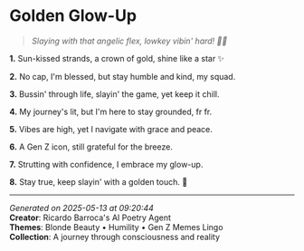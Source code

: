 # Golden Glow-Up

> *Slaying with that angelic flex, lowkey vibin' hard! 💫🌟*

**1.** Sun-kissed strands, a crown of gold, shine like a star ✨


**2.** No cap, I'm blessed, but stay humble and kind, my squad.


**3.** Bussin' through life, slayin' the game, yet keep it chill.


**4.** My journey's lit, but I'm here to stay grounded, fr fr.


**5.** Vibes are high, yet I navigate with grace and peace.


**6.** A Gen Z icon, still grateful for the breeze.


**7.** Strutting with confidence, I embrace my glow-up.


**8.** Stay true, keep slayin' with a golden touch. 💛



---

*Generated on 2025-05-13 at 09:20:44*  
**Creator**: Ricardo Barroca's AI Poetry Agent  
**Themes**: Blonde Beauty • Humility • Gen Z Memes Lingo  
**Collection**: A journey through consciousness and reality